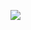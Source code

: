 ![](https://github.com/igorsuzuki99/bertoti/blob/eec0d159833cd10a7fa5850b8b8c063d589a8771/Padr%C3%B5es%20de%20Projetos/Observer/observer_mensagens.PNG)
